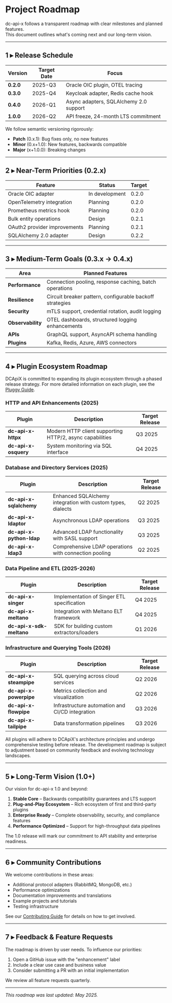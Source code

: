 # Project Roadmap

dc-api-x follows a transparent roadmap with clear milestones and planned features.  
This document outlines what's coming next and our long-term vision.

---

## 1 ▸ Release Schedule

| Version | Target Date | Focus |
|---------|-------------|-------|
| **0.2.0** | 2025-Q3 | Oracle OIC plugin, OTEL tracing |
| **0.3.0** | 2025-Q4 | Keycloak adapter, Redis cache hook |
| **0.4.0** | 2026-Q1 | Async adapters, SQLAlchemy 2.0 support |
| **1.0.0** | 2026-Q2 | API freeze, 24-month LTS commitment |

We follow semantic versioning rigorously:

- **Patch** (0.x.1): Bug fixes only, no new features
- **Minor** (0.x+1.0): New features, backwards compatible 
- **Major** (x+1.0.0): Breaking changes

---

## 2 ▸ Near-Term Priorities (0.2.x)

| Feature | Status | Target |
|---------|--------|--------|
| Oracle OIC adapter | In development | 0.2.0 |
| OpenTelemetry integration | Planning | 0.2.0 |
| Prometheus metrics hook | Planning | 0.2.0 |
| Bulk entity operations | Design | 0.2.1 |
| OAuth2 provider improvements | Planning | 0.2.1 |
| SQLAlchemy 2.0 adapter | Design | 0.2.2 |

---

## 3 ▸ Medium-Term Goals (0.3.x → 0.4.x)

| Area | Planned Features |
|------|------------------|
| **Performance** | Connection pooling, response caching, batch operations |
| **Resilience** | Circuit breaker pattern, configurable backoff strategies |
| **Security** | mTLS support, credential rotation, audit logging |
| **Observability** | OTEL dashboards, structured logging enhancements |
| **APIs** | GraphQL support, AsyncAPI schema handling |
| **Plugins** | Kafka, Redis, Azure, AWS connectors |

---

## 4 ▸ Plugin Ecosystem Roadmap

DCApiX is committed to expanding its plugin ecosystem through a phased release strategy.
For more detailed information on each plugin, see the [Pluggy Guide](15-pluggy.md#future-plugin-roadmap).

### HTTP and API Enhancements (2025)

| Plugin | Description | Target Release |
|--------|-------------|----------------|
| **dc-api-x-httpx** | Modern HTTP client supporting HTTP/2, async capabilities | Q3 2025 |
| **dc-api-x-osquery** | System monitoring via SQL interface | Q4 2025 |

### Database and Directory Services (2025)

| Plugin | Description | Target Release |
|--------|-------------|----------------|
| **dc-api-x-sqlalchemy** | Enhanced SQLAlchemy integration with custom types, dialects | Q2 2025 |
| **dc-api-x-ldaptor** | Asynchronous LDAP operations | Q3 2025 |
| **dc-api-x-python-ldap** | Advanced LDAP functionality with SASL support | Q3 2025 |
| **dc-api-x-ldap3** | Comprehensive LDAP operations with connection pooling | Q2 2025 |

### Data Pipeline and ETL (2025-2026)

| Plugin | Description | Target Release |
|--------|-------------|----------------|
| **dc-api-x-singer** | Implementation of Singer ETL specification | Q4 2025 |
| **dc-api-x-meltano** | Integration with Meltano ELT framework | Q4 2025 |
| **dc-api-x-sdk-meltano** | SDK for building custom extractors/loaders | Q1 2026 |

### Infrastructure and Querying Tools (2026)

| Plugin | Description | Target Release |
|--------|-------------|----------------|
| **dc-api-x-steampipe** | SQL querying across cloud services | Q2 2026 |
| **dc-api-x-powerpipe** | Metrics collection and visualization | Q2 2026 |
| **dc-api-x-flowpipe** | Infrastructure automation and CI/CD integration | Q3 2026 |
| **dc-api-x-tailpipe** | Data transformation pipelines | Q3 2026 |

All plugins will adhere to DCApiX's architecture principles and undergo comprehensive testing before release. The development roadmap is subject to adjustment based on community feedback and evolving technology landscapes.

---

## 5 ▸ Long-Term Vision (1.0+)

Our vision for dc-api-x 1.0 and beyond:

1. **Stable Core** – Backwards compatibility guarantees and LTS support
2. **Plug-and-Play Ecosystem** – Rich ecosystem of first and third-party plugins
3. **Enterprise Ready** – Complete observability, security, and compliance features
4. **Performance Optimized** – Support for high-throughput data pipelines

The 1.0 release will mark our commitment to API stability and enterprise readiness.

---

## 6 ▸ Community Contributions

We welcome contributions in these areas:

- Additional protocol adapters (RabbitMQ, MongoDB, etc.)
- Performance optimizations
- Documentation improvements and translations
- Example projects and tutorials
- Testing infrastructure

See our [Contributing Guide](07-contributing.md) for details on how to get involved.

---

## 7 ▸ Feedback & Feature Requests

The roadmap is driven by user needs. To influence our priorities:

1. Open a GitHub issue with the "enhancement" label
2. Include a clear use case and business value
3. Consider submitting a PR with an initial implementation

We review all feature requests quarterly.

---

*This roadmap was last updated: May 2025.*

